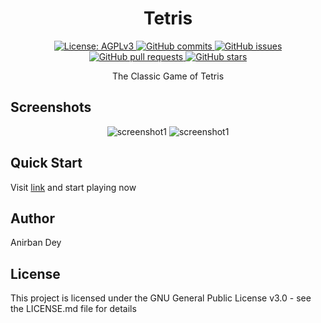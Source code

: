 <h1 align="center"> Tetris </h1>

<p align="center">
  <a href="https://www.gnu.org/licenses/agpl-3.0.en.html">
    <img alt="License: AGPLv3" src="https://shields.io/badge/License-AGPL%20v3-blue.svg">
  </a>
  <a href="https://github.com/soufrabi/tetris/commits/master">
    <img alt="GitHub commits" src="https://img.shields.io/github/commit-activity/y/soufrabi/tetris?color=red&label=commits">
  </a>
  <a href="https://github.com/soufrabi/tetris/issues">
    <img alt="GitHub issues" src="https://img.shields.io/github/issues/soufrabi/tetris?color=important">
  </a>
  <a href="https://github.com/soufrabi/tetris/pulls">
    <img alt="GitHub pull requests" src="https://img.shields.io/github/issues-pr/soufrabi/tetris?color=blueviolet">
  </a>
  <a href="https://github.com/soufrabi/tetris/stargazers">
    <img alt="GitHub stars" src="https://img.shields.io/github/stars/soufrabi/tetris?style=social">
  </a>
</p>


<p align="center">
The Classic Game of Tetris
</p>

## Screenshots
<div align="center" style=""> 

  <img alt="screenshot1" style="max-width:40vw;" src="https://soufrabi.github.io/assets/tetris/screenshots/screenshot1.png">
  <img alt="screenshot1" style="max-width:40vw;" src="https://soufrabi.github.io/assets/tetris/screenshots/screenshot2.png">

</div>

## Quick Start
Visit 
<a href="https://soufrabi.github.io/tetris/">link</a>
and start playing now


## Author

<a href = "https://anirban.soufrabi.com" style="text-decoration: none; color: inherit;">Anirban Dey</a>

## License

This project is licensed under the GNU General Public License v3.0 - see the LICENSE.md file for details
